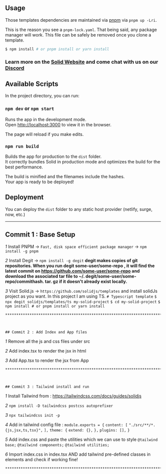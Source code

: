 ## Usage

Those templates dependencies are maintained via [pnpm](https://pnpm.io) via `pnpm up -Lri`.

This is the reason you see a `pnpm-lock.yaml`. That being said, any package manager will work. This file can be safely be removed once you clone a template.

```bash
$ npm install # or pnpm install or yarn install
```

### Learn more on the [Solid Website](https://solidjs.com) and come chat with us on our [Discord](https://discord.com/invite/solidjs)

## Available Scripts

In the project directory, you can run:

### `npm dev` or `npm start`

Runs the app in the development mode.<br>
Open [http://localhost:3000](http://localhost:3000) to view it in the browser.

The page will reload if you make edits.<br>

### `npm run build`

Builds the app for production to the `dist` folder.<br>
It correctly bundles Solid in production mode and optimizes the build for the best performance.

The build is minified and the filenames include the hashes.<br>
Your app is ready to be deployed!

## Deployment

You can deploy the `dist` folder to any static host provider (netlify, surge, now, etc.)


**************************************************************************************************************




## Commit 1 : Base Setup

*1* Install PNPM -> `Fast, disk space efficient package manager` -> `npm install -g pnpm`

*2* Install Degit -> `npm install -g degit`
    **degit makes copies of git repositories. When you run degit some-user/some-repo , it will find the latest commit on https://github.com/some-user/some-repo and download the associated tar file to ~/. degit/some-user/some-repo/commithash. tar. gz if it doesn't already exist locally.**
    
*3* Visit Solid.js -> `https://github.com/solidjs/templates` and install solidJs project as you want. In this project I am using TS.
    `# Typescript template`
    `$ npx degit solidjs/templates/ts my-solid-project`
    `$ cd my-solid-project`
    `$ npm install # or pnpm install or yarn install`



    **************************************************************************************************************



    ## Commit 2 : Add Index and App files

*1* Remove all the js and css files under src

*2* Add index.tsx to render the jsx in html

*3* Add App.tsx to render the jsx from App
    

    **************************************************************************************************************



    ## Commit 3 : Tailwind install and run

*1* Install Tailwind from : https://tailwindcss.com/docs/guides/solidjs

*2* `npm install -D tailwindcss postcss autoprefixer`

*3* `npx tailwindcss init -p`
    
*4* Add in tailwind  config file :
    `module.exports = {`
    `content: [`
        `"./src/**/*.{js,jsx,ts,tsx}",`
    `],`
    `theme: {`
        `extend: {},`
    `},`
    `plugins: [],`
    `}`

*5* Add index.css and paste the utilities which we  can use to style
    `@tailwind base;`
    `@tailwind components;`
    `@tailwind utilities;`

*6* Import index.css in index.tsx AND add tailwind pre-defined classes in elements and check if working fine!


    **************************************************************************************************************

